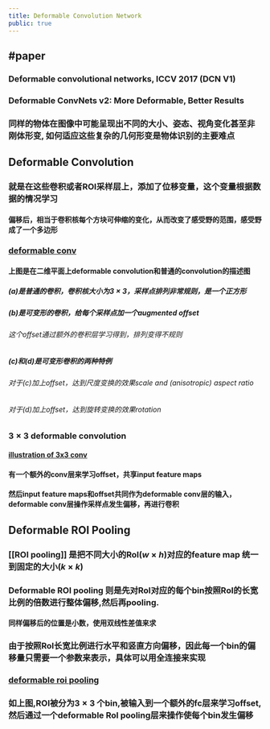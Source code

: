 ```yaml
---
title: Deformable Convolution Network
public: true
---
```

## #paper
### Deformable convolutional networks, ICCV 2017 (DCN V1)
### Deformable ConvNets v2: More Deformable, Better Results
### 同样的物体在图像中可能呈现出不同的大小、姿态、视角变化甚至非刚体形变, 如何适应这些复杂的几何形变是物体识别的主要难点
## Deformable Convolution
### 就是在这些卷积或者ROI采样层上，添加了**位移变量**，这个变量根据数据的情况学习
#### 偏移后，相当于卷积核每个方块可伸缩的变化，从而改变了感受野的范围，感受野成了一个多边形
### [deformable conv](https://i.imgur.com/ABfMmYo.png)
#### 上图是在二维平面上deformable convolution和普通的convolution的描述图
##### (a)是普通的卷积，卷积核大小为$3\times 3$，采样点排列非常规则，是一个正方形
##### (b)是可变形的卷积，给每个采样点加一个augmented offset
###### 这个offset通过额外的卷积层学习得到，排列变得不规则
##### (c)和(d)是可变形卷积的两种特例
###### 对于(c)加上offset，达到尺度变换的效果scale and (anisotropic) aspect ratio
###### 对于(d)加上offset，达到旋转变换的效果rotation
### $3\times 3$ deformable convolution
#### [illustration of 3x3 conv](https://i.imgur.com/90ECFxe.png)
#### 有一个额外的conv层来学习offset，共享input feature maps
#### 然后input feature maps和offset共同作为deformable conv层的输入，deformable conv层操作采样点发生偏移，再进行卷积
## Deformable ROI Pooling
### [[ROI pooling]] 是把不同大小的RoI($w\times h$)对应的feature map 统一到固定的大小($k\times k$)
### Deformable ROI pooling 则是先对RoI对应的每个bin按照RoI的长宽比例的倍数进行整体偏移,然后再pooling.
#### 同样偏移后的位置是小数，使用双线性差值来求
### 由于按照RoI长宽比例进行水平和竖直方向偏移，因此每一个bin的偏移量只需要一个参数来表示，具体可以用全连接来实现
### [deformable roi pooling](https://i.imgur.com/f7fd1hq.png)
### 如上图,ROI被分为$3\times 3$ 个bin,被输入到一个额外的fc层来学习offset,然后通过一个deformable RoI pooling层来操作使每个bin发生偏移